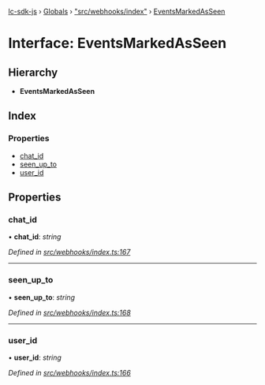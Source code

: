 [lc-sdk-js](../README.md) › [Globals](../globals.md) › ["src/webhooks/index"](../modules/_src_webhooks_index_.md) › [EventsMarkedAsSeen](_src_webhooks_index_.eventsmarkedasseen.md)

# Interface: EventsMarkedAsSeen

## Hierarchy

* **EventsMarkedAsSeen**

## Index

### Properties

* [chat_id](_src_webhooks_index_.eventsmarkedasseen.md#chat_id)
* [seen_up_to](_src_webhooks_index_.eventsmarkedasseen.md#seen_up_to)
* [user_id](_src_webhooks_index_.eventsmarkedasseen.md#user_id)

## Properties

###  chat_id

• **chat_id**: *string*

*Defined in [src/webhooks/index.ts:167](https://github.com/livechat/lc-sdk-js/blob/38eeefe/src/webhooks/index.ts#L167)*

___

###  seen_up_to

• **seen_up_to**: *string*

*Defined in [src/webhooks/index.ts:168](https://github.com/livechat/lc-sdk-js/blob/38eeefe/src/webhooks/index.ts#L168)*

___

###  user_id

• **user_id**: *string*

*Defined in [src/webhooks/index.ts:166](https://github.com/livechat/lc-sdk-js/blob/38eeefe/src/webhooks/index.ts#L166)*
